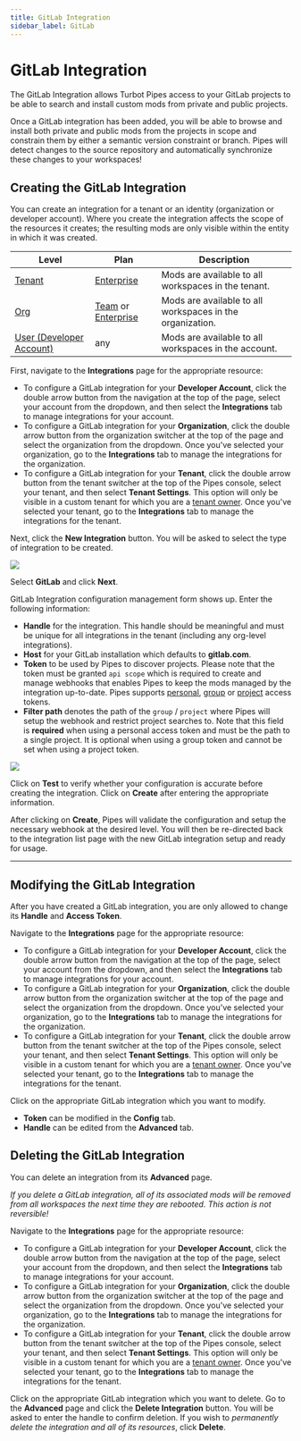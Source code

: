 ```yaml
---
title: GitLab Integration
sidebar_label: GitLab
---
```


# GitLab Integration

The GitLab Integration allows Turbot Pipes access to your GitLab projects to be able to search and install custom mods from private and public projects.

Once a GitLab integration has been added, you will be able to browse and install both private and public mods from the projects in scope and constrain them by either a semantic version constraint or branch. Pipes will detect changes to the source repository and automatically synchronize these changes to your workspaces!


## Creating the GitLab Integration

You can create an integration for a tenant or an identity (organization or developer account). Where you create the integration affects the scope of the resources it creates; the resulting mods are only visible within the entity in which it was created.

| Level                        | Plan                       | Description
|------------------------------|----------------------------|----------------
| [Tenant](/pipes/docs/accounts/tenant) | [Enterprise](/pipes/docs/accounts/tenant#enterprise-plan) | Mods are available to all workspaces in the tenant.
| [Org](/pipes/docs/accounts/org) | [Team](/pipes/docs/accounts/org#team-plan) or [Enterprise](/pipes/docs/accounts/tenant#enterprise-plan)  | Mods are available to all workspaces in the organization.
| [User (Developer Account)](/pipes/docs/accounts/developer) | any | Mods are available to all workspaces in the account.

First, navigate to the **Integrations** page for the appropriate resource:
- To configure a GitLab integration for your **Developer Account**, click the double arrow button from the navigation at the top of the page, select your account from the dropdown, and then select the **Integrations** tab to manage integrations for your account.
- To configure a GitLab integration for your **Organization**, click the double arrow button from the organization switcher at the top of the page and select the organization from the dropdown. Once you've selected your organization, go to the **Integrations** tab to manage the integrations for the organization.
- To configure a GitLab integration for your **Tenant**, click the double arrow button from the tenant switcher at the top of the Pipes console, select your tenant, and then select **Tenant Settings**. This option will only be visible in a custom tenant for which you are a [tenant owner](/pipes/docs/accounts/tenant/people#tenant-roles).  Once you've selected your tenant, go to the **Integrations** tab to manage the integrations for the tenant.

Next, click the **New Integration** button. You will be asked to select the type of integration to be created.

![](/images/docs/pipes/integrations_new_gitlab.png)

Select **GitLab** and click **Next**.

GitLab Integration configuration management form shows up. Enter the following information:
- **Handle** for the integration. This handle should be meaningful and must be unique for all integrations in the tenant (including any org-level integrations).
- **Host** for your GitLab installation which defaults to **gitlab.com**.
- **Token** to be used by Pipes to discover projects. Please note that the token must be granted `api scope` which is required to create and manage webhooks that enables Pipes to keep the mods managed by the integration up-to-date. Pipes supports [personal](https://docs.gitlab.com/ee/user/profile/personal_access_tokens.html), [group](https://docs.gitlab.com/ee/user/group/settings/group_access_tokens.html) or [project](https://docs.gitlab.com/ee/user/project/settings/project_access_tokens.html) access tokens.
- **Filter path** denotes the path of the `group` / `project` where Pipes will setup the webhook and restrict project searches to. Note that this field is **required** when using a personal access token and must be the path to a single project. It is optional when using a group token and cannot be set when using a project token.

![](/images/docs/pipes/integrations_gitlab_config.png)

Click on **Test** to verify whether your configuration is accurate before creating the integration. Click on **Create** after entering the appropriate information.

After clicking on **Create**, Pipes will validate the configuration and setup the necessary webhook at the desired level. You will then be re-directed back to the integration list page with the new GitLab integration setup and ready for usage.

---------

## Modifying the GitLab Integration

After you have created a GitLab integration, you are only allowed to change its **Handle** and **Access Token**.

Navigate to the **Integrations** page for the appropriate resource:
- To configure a GitLab integration for your **Developer Account**, click the double arrow button from the navigation at the top of the page, select your account from the dropdown, and then select the **Integrations** tab to manage integrations for your account.
- To configure a GitLab integration for your **Organization**, click the double arrow button from the organization switcher at the top of the page and select the organization from the dropdown. Once you've selected your organization, go to the **Integrations** tab to manage the integrations for the organization.
- To configure a GitLab integration for your **Tenant**, click the double arrow button from the tenant switcher at the top of the Pipes console, select your tenant, and then select **Tenant Settings**. This option will only be visible in a custom tenant for which you are a [tenant owner](/pipes/docs/accounts/tenant/people#tenant-roles).  Once you've selected your tenant, go to the **Integrations** tab to manage the integrations for the tenant.

Click on the appropriate GitLab integration which you want to modify.
- **Token** can be modified in the **Config** tab.
- **Handle** can be edited from the **Advanced** tab.


## Deleting the GitLab Integration

You can delete an integration from its **Advanced** page.

*If you delete a GitLab integration, all of its associated mods will be removed from all workspaces the next time they are rebooted.  This action is not reversible!*

Navigate to the **Integrations** page for the appropriate resource:
- To configure a GitLab integration for your **Developer Account**, click the double arrow button from the navigation at the top of the page, select your account from the dropdown, and then select the **Integrations** tab to manage integrations for your account.
- To configure a GitLab integration for your **Organization**, click the double arrow button from the organization switcher at the top of the page and select the organization from the dropdown. Once you've selected your organization, go to the **Integrations** tab to manage the integrations for the organization.
- To configure a GitLab integration for your **Tenant**, click the double arrow button from the tenant switcher at the top of the Pipes console, select your tenant, and then select **Tenant Settings**. This option will only be visible in a custom tenant for which you are a [tenant owner](/pipes/docs/accounts/tenant/people#tenant-roles).  Once you've selected your tenant, go to the **Integrations** tab to manage the integrations for the tenant.

Click on the appropriate GitLab integration which you want to delete. Go to the **Advanced** page and click the **Delete Integration** button. You will be asked to enter the handle to confirm deletion.  If you wish to *permanently delete the integration and all of its resources*, click **Delete**.
